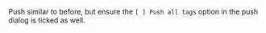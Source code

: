 Push similar to before, but ensure the `[ ] Push all tags` option in the push dialog is ticked as well.
<br>
<pic eager src="images/pushTags.png" width="500" />
